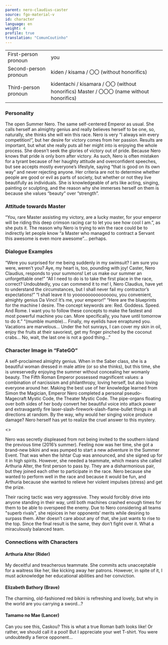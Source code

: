 ```yaml
---
parent: nero-claudius-caster
source: fgo-material-v
id: character
language: en
weight: 4
profile: true
translation: "ComunCoutinho"
---
```


<table>
  <tr><td>First-person pronoun</td><td>you</td></tr>
  <tr><td>Second-person pronoun</td><td>kiden / kisama / 〇〇 (without honorifics)</td></tr>
  <tr><td>Third-person pronoun</td><td>kidentachi / kisamara / 〇〇 (without honorifics) Master / 〇〇〇 (name without honorifics)</td></tr>
</table>

### Personality

The open Summer Nero. The same self-centered Emperor as usual.
She calls herself an almighty genius and really believes herself to be one, so, naturally, she thinks she will win this race.
Nero is very “I always win every competition!”, but her desire for victory comes from her passion. Results are important, but what she really puts all her might into is enjoying the whole process.
She doesn’t seek the glories of victory out of pride. Because Nero knows that pride is only born after victory.
As such, Nero is often mistaken for a tyrant because of her haughty attitude and overconfident speeches, but see accepts mostly everyone’s lifestyle, saying “that is good on its own way” and never rejecting anyone.
Her criteria are not to determine whether people are good or evil as parts of society, but whether or not they live beautifully as individuals.
She is knowledgeable of arts like acting, singing, painting or sculpting, and the reason why she immerses herself on them is because she values “beauty” over “strength”.

### Attitude towards Master

“You, rare Master assisting my victory, are a lucky master, for your emperor will be riding this deep crimson racing car to let you see how cool I am.”, as she puts it.
The reason why Nero is trying to win the race could be to indirectly let people know “a Master who managed to contract a Servant this awesome is even more awesome”… perhaps.

### Dialogue Examples

“Were you surprised for me being suddenly in my swimsuit? I am sure you were, weren’t you? Aye, my heart is, too, pounding with joy!
Caster, Nero Claudius, responds to your summons! Let us make our summer an unforgettable one!”
“All I need to do is to take the first place in the race, correct? Undoubtedly, you can commend it to me!
I, Nero Claudius, have yet to understand the circumstances, but I shall never fail my contractor’s expectations!”
“I shall leave it to yooooooooooooooou, you convenient, almighty genius Da Vinci! It’s me, your emperor!”
“Here are the blueprints for the machine I desire. The concept keywords are: Red. Goddess. Speed. And Rome. I want you to follow these concepts to make the fastest and most powerful machine you can. More specifically, you have until tomorrow to do it.”
“(mumble mumble)… Finally, my eyelids have enraptured you.
Vacations are marvelous… Under the hot sunrays, I can cover my skin in oil, enjoy the fruits at their savoriest, get my finger pinched by the coconut crabs… No, wait, the last one is not a good thing…”

### Character Image in “FateGO”

A self-proclaimed almighty genius. When in the Saber class, she is a beautiful woman dressed in male attire (or so she thinks), but this time, she is unreservedly enjoying the summer without concealing her womanly beauty. The Fifth Roman Emperor possessed magnificent values: a combination of narcissism and philanthropy, loving herself, but also loving everyone around her.
Making the best use of her knowledge learned from Simon the Magician, Emperor Nero completed a personal pseudo-Magecraft Mystic Code, the Theater Mystic Code.
The pipe-organs floating over both sides of her body convert her beautiful voice into attack power and extravagantly fire laser-slash-firework-slash-flame-bullet things in all directions at random.
By the way, why would her singing voice produce damage?
Nero herself has yet to realize the cruel answer to this mystery.

<>

Nero was secretly displeased from not being invited to the southern island the previous time (2016’s summer).
Feeling now was her time, she got a brand-new bikini and was pumped to start a new adventure in the Summer Event.
That was when the Ishtar Cup was announced, and she signed up for it in high spirits.
However, she needed a teammate, which means she called Arthuria Alter, the first person to pass by.
They are a disharmonious pair, but they joined each other to participate in the race. Nero because she wanted to perform well in the race and because it would be fun, and Arthuria because she wanted to relieve her violent impulses (stress) and get the prize.

Their racing tactic was very aggressive.
They would forcibly drive into anyone standing in their way, until both machines crashed enough times for them to be able to overspeed the enemy.
Due to Nero considering all teams "superb rivals", she rejoices in her opponents’ merits while desiring to surpass them.
Alter doesn’t care about any of that, she just wants to rise to the top.
Since the final result is the same, they don’t fight over it. What a miraculously balanced team.

### Connections with Characters

#### Arthuria Alter (Rider)

My deceitful and treacherous teammate. She commits acts unacceptable for a waitress like her, like kicking away her patrons.
However, in spite of it, I must acknowledge her educational abilities and her conviction.

#### Elizabeth Bathory (Brave)

The charming, old-fashioned red bikini is refreshing and lovely, but why in the world are you carrying a sword…?

#### Tamamo no Mae (Lancer)

Can you see this, Caskou? This is what a true Roman bath looks like! Or rather, we should call it a pool!
But I appreciate your wet T-shirt. You were undoubtedly a fierce opponent…
